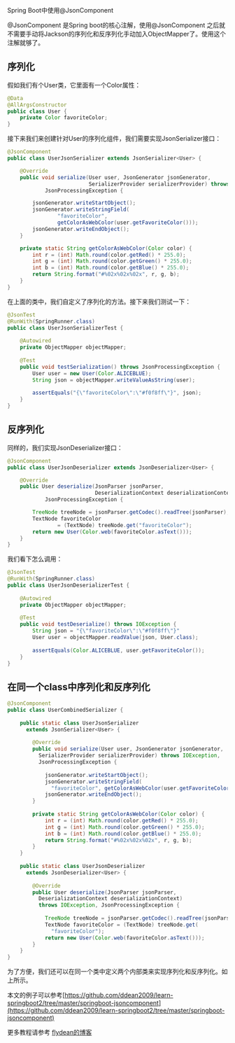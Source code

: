 Spring Boot中使用@JsonComponent 

@JsonComponent 是Spring boot的核心注解，使用@JsonComponent 之后就不需要手动将Jackson的序列化和反序列化手动加入ObjectMapper了。使用这个注解就够了。

## 序列化

假如我们有个User类，它里面有一个Color属性：

~~~java
@Data
@AllArgsConstructor
public class User {
    private Color favoriteColor;
}
~~~

接下来我们来创建针对User的序列化组件，我们需要实现JsonSerializer接口：

~~~java
@JsonComponent
public class UserJsonSerializer extends JsonSerializer<User> {

    @Override
    public void serialize(User user, JsonGenerator jsonGenerator,
                          SerializerProvider serializerProvider) throws IOException,
            JsonProcessingException {

        jsonGenerator.writeStartObject();
        jsonGenerator.writeStringField(
                "favoriteColor",
                getColorAsWebColor(user.getFavoriteColor()));
        jsonGenerator.writeEndObject();
    }

    private static String getColorAsWebColor(Color color) {
        int r = (int) Math.round(color.getRed() * 255.0);
        int g = (int) Math.round(color.getGreen() * 255.0);
        int b = (int) Math.round(color.getBlue() * 255.0);
        return String.format("#%02x%02x%02x", r, g, b);
    }
}
~~~

在上面的类中，我们自定义了序列化的方法。接下来我们测试一下：

~~~java
@JsonTest
@RunWith(SpringRunner.class)
public class UserJsonSerializerTest {
 
    @Autowired
    private ObjectMapper objectMapper;
 
    @Test
    public void testSerialization() throws JsonProcessingException {
        User user = new User(Color.ALICEBLUE);
        String json = objectMapper.writeValueAsString(user);
  
        assertEquals("{\"favoriteColor\":\"#f0f8ff\"}", json);
    }
}
~~~

## 反序列化

同样的，我们实现JsonDeserializer接口：

~~~java
@JsonComponent
public class UserJsonDeserializer extends JsonDeserializer<User> {

    @Override
    public User deserialize(JsonParser jsonParser,
                            DeserializationContext deserializationContext) throws IOException,
            JsonProcessingException {

        TreeNode treeNode = jsonParser.getCodec().readTree(jsonParser);
        TextNode favoriteColor
                = (TextNode) treeNode.get("favoriteColor");
        return new User(Color.web(favoriteColor.asText()));
    }
}
~~~

我们看下怎么调用：

~~~java
@JsonTest
@RunWith(SpringRunner.class)
public class UserJsonDeserializerTest {
 
    @Autowired
    private ObjectMapper objectMapper;
 
    @Test
    public void testDeserialize() throws IOException {
        String json = "{\"favoriteColor\":\"#f0f8ff\"}"
        User user = objectMapper.readValue(json, User.class);
  
        assertEquals(Color.ALICEBLUE, user.getFavoriteColor());
    }
}
~~~

## 在同一个class中序列化和反序列化

~~~java
@JsonComponent
public class UserCombinedSerializer {
  
    public static class UserJsonSerializer 
      extends JsonSerializer<User> {
 
        @Override
        public void serialize(User user, JsonGenerator jsonGenerator, 
          SerializerProvider serializerProvider) throws IOException, 
          JsonProcessingException {
  
            jsonGenerator.writeStartObject();
            jsonGenerator.writeStringField(
              "favoriteColor", getColorAsWebColor(user.getFavoriteColor()));
            jsonGenerator.writeEndObject();
        }
 
        private static String getColorAsWebColor(Color color) {
            int r = (int) Math.round(color.getRed() * 255.0);
            int g = (int) Math.round(color.getGreen() * 255.0);
            int b = (int) Math.round(color.getBlue() * 255.0);
            return String.format("#%02x%02x%02x", r, g, b);
        }
    }
 
    public static class UserJsonDeserializer 
      extends JsonDeserializer<User> {
  
        @Override
        public User deserialize(JsonParser jsonParser, 
          DeserializationContext deserializationContext)
          throws IOException, JsonProcessingException {
  
            TreeNode treeNode = jsonParser.getCodec().readTree(jsonParser);
            TextNode favoriteColor = (TextNode) treeNode.get(
              "favoriteColor");
            return new User(Color.web(favoriteColor.asText()));
        }
    }
}
~~~

为了方便，我们还可以在同一个类中定义两个内部类来实现序列化和反序列化。如上所示。

本文的例子可以参考[https://github.com/ddean2009/learn-springboot2/tree/master/springboot-jsoncomponent](https://github.com/ddean2009/learn-springboot2/tree/master/springboot-jsoncomponent)

更多教程请参考 [flydean的博客](www.flydean.com)



